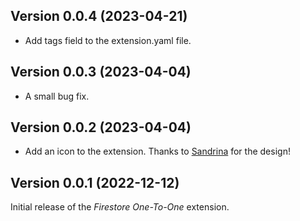 ## Version 0.0.4 (2023-04-21)

- Add tags field to the extension.yaml file.

## Version 0.0.3 (2023-04-04)

- A small bug fix.

## Version 0.0.2 (2023-04-04)

- Add an icon to the extension. Thanks to [Sandrina](https://sandrina.framer.website/) for the design!

## Version 0.0.1 (2022-12-12)

Initial release of the _Firestore One-To-One_ extension.
